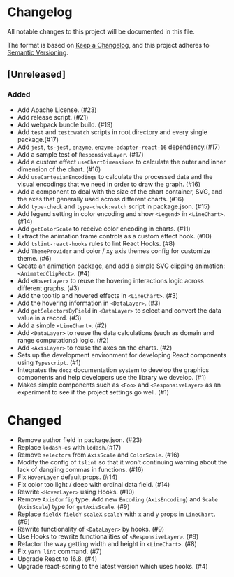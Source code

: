 # Changelog
All notable changes to this project will be documented in this file.

The format is based on [Keep a Changelog](https://keepachangelog.com/en/1.0.0/),
and this project adheres to [Semantic Versioning](https://semver.org/spec/v2.0.0.html).

## [Unreleased]

### Added
- Add Apache License. (#23)
- Add release script. (#21)
- Add webpack bundle build. (#19)
- Add `test` and `test:watch` scripts in root directory and every single package.(#17)
- Add `jest`, `ts-jest`, `enzyme`, `enzyme-adapter-react-16` dependency.(#17)
- Add a sample test of `ResponsiveLayer`. (#17)
- Add a custom effect `useChartDimensions` to calculate the outer and inner dimension of the chart. (#16)
- Add `useCartesianEncodings` to calculate the processed data and the visual encodings that we need in order to draw the graph. (#16)
- Add a <SvgWithAxisFrame> component to deal with the size of the chart container, SVG, and the axes that generally used across different charts. (#16)
- Add `type-check` and `type-check:watch` script in package.json. (#15)
- Add legend setting in color encoding and show `<Legend>` in `<LineChart>`. (#14)
- Add `getColorScale` to receive color encoding in charts. (#11)
- Extract the animation frame controls as a custom effect hook. (#10)
- Add `tslint-react-hooks` rules to lint React Hooks. (#8)
- Add `ThemeProvider` and color / xy axis themes config for customize theme. (#6)
- Create an animation package, and add a simple SVG clipping animation: `<AnimatedClipRect>`. (#4)
- Add `<HoverLayer>` to reuse the hovering interactions logic across different graphs. (#3)
- Add the tooltip and hovered effects in `<LineChart>`. (#3)
- Add the hovering information in `<DataLayer>`. (#3)
- Add `getSelectorsByField` in `<DataLayer>` to select and convert the data value in a record. (#3)
- Add a simple `<LineChart>`. (#2)
- Add `<DataLayer>` to reuse the data calculations (such as domain and range computations) logic. (#2)
- Add `<AxisLayer>` to reuse the axes on the charts. (#2)
- Sets up the development environment for developing React components using `Typescript`. (#1)
- Integrates the `docz` documentation system to develop the graphics components and help developers use the library we develop. (#1)
- Makes simple components such as `<Foo>` and `<ResponsiveLayer>` as an experiment to see if the project settings go well. (#1)

# Changed
- Remove author field in package.json. (#23)
- Replace `lodash-es` with `lodash`.(#17)
- Remove `selectors` from `AxisScale` and `ColorScale`. (#16)
- Modify the config of `tslint` so that it won't continuing warning about the lack of dangling commas in functions. (#16)
- Fix `HoverLayer` default props. (#14)
- Fix color too light / deep with ordinal data field. (#14)
- Rewrite `<HoverLayer>` using Hooks. (#10)
- Remove `AxisConfig` type. Add new `Encoding` (`AxisEncoding`) and `Scale` (`AxisScale`) type for `getAxisScale`. (#9)
- Replace `fieldX` `fieldY` `scaleX` `scaleY` with `x` and `y` props in `LineChart`. (#9)
- Rewrite functionality of `<DataLayer>` by hooks. (#9)
- Use Hooks to rewrite functionalities of `<ResponsiveLayer>`. (#8)
- Refactor the way getting width and height in `<LineChart>`. (#8)
- Fix `yarn lint` command. (#7)
- Upgrade React to 16.8. (#4)
- Upgrade react-spring to the latest version which uses hooks. (#4)
